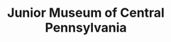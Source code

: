 ---
layout: repo
title: "Junior Museum of Central Pennsylvania"
id: 15304
permalink: repos/15304/
---